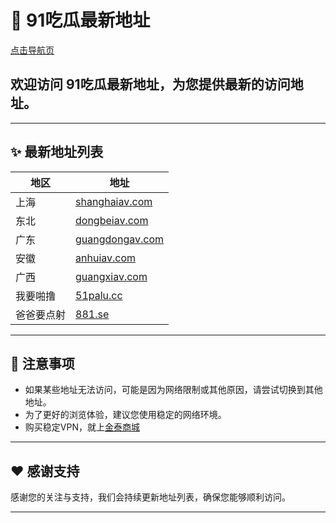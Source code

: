 # 🍉 91吃瓜最新地址
[点击导航页](https://xmrig0.github.io/51palu-)
## 欢迎访问 **91吃瓜最新地址**，为您提供最新的访问地址。

---

## ✨ 最新地址列表

| 地区       | 地址                  |
|------------|-----------------------|
| 上海       | [shanghaiav.com](https://shanghaiav.com) |
| 东北       | [dongbeiav.com](https://dongbeiav.com) |
| 广东       | [guangdongav.com](https://guangdongav.com) |
| 安徽       | [anhuiav.com](https://anhuiav.com) |
| 广西       | [guangxiav.com](https://guangxiav.com) |
| 我要啪撸       | [51palu.cc](https://51palu.cc) |
| 爸爸要点射       | [881.se](https://881.se) |

---

## 📢 注意事项

- 如果某些地址无法访问，可能是因为网络限制或其他原因，请尝试切换到其他地址。
- 为了更好的浏览体验，建议您使用稳定的网络环境。
- 购买稳定VPN，就上[金泰商城](https://faka.acfun1.com) 

---

## ❤️ 感谢支持

感谢您的关注与支持，我们会持续更新地址列表，确保您能够顺利访问。

---

